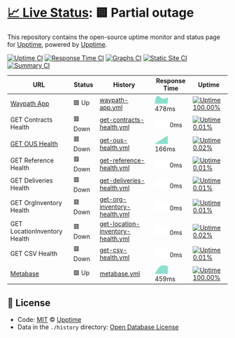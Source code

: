 # [📈 Live Status](https://demo.upptime.js.org): <!--live status--> **🟨 Partial outage**

This repository contains the open-source uptime monitor and status page for [Upptime](https://upptime.js.org), powered by [Upptime](https://github.com/upptime/upptime).

[![Uptime CI](https://github.com/koj-co/upptime/workflows/Uptime%20CI/badge.svg)](https://github.com/koj-co/upptime/actions?query=workflow%3A%22Uptime+CI%22)
[![Response Time CI](https://github.com/koj-co/upptime/workflows/Response%20Time%20CI/badge.svg)](https://github.com/koj-co/upptime/actions?query=workflow%3A%22Response+Time+CI%22)
[![Graphs CI](https://github.com/koj-co/upptime/workflows/Graphs%20CI/badge.svg)](https://github.com/koj-co/upptime/actions?query=workflow%3A%22Graphs+CI%22)
[![Static Site CI](https://github.com/koj-co/upptime/workflows/Static%20Site%20CI/badge.svg)](https://github.com/koj-co/upptime/actions?query=workflow%3A%22Static+Site+CI%22)
[![Summary CI](https://github.com/koj-co/upptime/workflows/Summary%20CI/badge.svg)](https://github.com/koj-co/upptime/actions?query=workflow%3A%22Summary+CI%22)

<!--start: status pages-->
<!-- This summary is generated by Upptime (https://github.com/upptime/upptime) -->
<!-- Do not edit this manually, your changes will be overwritten -->

| URL                                                             | Status  | History                                                                                                                                     | Response Time                                                                                    | Uptime                                                                                                                                                                                                                                                      |
| --------------------------------------------------------------- | ------- | ------------------------------------------------------------------------------------------------------------------------------------------- | ------------------------------------------------------------------------------------------------ | ----------------------------------------------------------------------------------------------------------------------------------------------------------------------------------------------------------------------------------------------------------- |
| [Waypath App](https://app.waypath.io)                           | 🟩 Up   | [waypath-app.yml](https://github.com/fullprofile/status_monitor/commits/master/history/waypath-app.yml)                                     | <img alt="Response time graph" src="./graphs/waypath-app.png" height="20"> 478ms                 | [![Uptime 100.00%](https://img.shields.io/endpoint?url=https%3A%2F%2Fraw.githubusercontent.com%2Ffullprofile%2Fstatus_monitor%2Fmaster%2Fapi%2Fwaypath-app%2Fuptime.json)](https://status.waypath.io/history/waypath-app)                                   |
| GET Contracts Health                                            | 🟥 Down | [get-contracts-health.yml](https://github.com/fullprofile/status_monitor/commits/master/history/get-contracts-health.yml)                   | <img alt="Response time graph" src="./graphs/get-contracts-health.png" height="20"> 0ms          | [![Uptime 0.01%](https://img.shields.io/endpoint?url=https%3A%2F%2Fraw.githubusercontent.com%2Ffullprofile%2Fstatus_monitor%2Fmaster%2Fapi%2Fget-contracts-health%2Fuptime.json)](https://status.waypath.io/history/get-contracts-health)                   |
| [GET OUS Health](https://dev-api.waypath.io/ous/health-monitor) | 🟥 Down | [get-ous-health.yml](https://github.com/fullprofile/status_monitor/commits/master/history/get-ous-health.yml)                               | <img alt="Response time graph" src="./graphs/get-ous-health.png" height="20"> 166ms              | [![Uptime 0.02%](https://img.shields.io/endpoint?url=https%3A%2F%2Fraw.githubusercontent.com%2Ffullprofile%2Fstatus_monitor%2Fmaster%2Fapi%2Fget-ous-health%2Fuptime.json)](https://status.waypath.io/history/get-ous-health)                               |
| GET Reference Health                                            | 🟥 Down | [get-reference-health.yml](https://github.com/fullprofile/status_monitor/commits/master/history/get-reference-health.yml)                   | <img alt="Response time graph" src="./graphs/get-reference-health.png" height="20"> 0ms          | [![Uptime 0.01%](https://img.shields.io/endpoint?url=https%3A%2F%2Fraw.githubusercontent.com%2Ffullprofile%2Fstatus_monitor%2Fmaster%2Fapi%2Fget-reference-health%2Fuptime.json)](https://status.waypath.io/history/get-reference-health)                   |
| GET Deliveries Health                                           | 🟥 Down | [get-deliveries-health.yml](https://github.com/fullprofile/status_monitor/commits/master/history/get-deliveries-health.yml)                 | <img alt="Response time graph" src="./graphs/get-deliveries-health.png" height="20"> 0ms         | [![Uptime 0.01%](https://img.shields.io/endpoint?url=https%3A%2F%2Fraw.githubusercontent.com%2Ffullprofile%2Fstatus_monitor%2Fmaster%2Fapi%2Fget-deliveries-health%2Fuptime.json)](https://status.waypath.io/history/get-deliveries-health)                 |
| GET OrgInventory Health                                         | 🟥 Down | [get-org-inventory-health.yml](https://github.com/fullprofile/status_monitor/commits/master/history/get-org-inventory-health.yml)           | <img alt="Response time graph" src="./graphs/get-org-inventory-health.png" height="20"> 0ms      | [![Uptime 0.01%](https://img.shields.io/endpoint?url=https%3A%2F%2Fraw.githubusercontent.com%2Ffullprofile%2Fstatus_monitor%2Fmaster%2Fapi%2Fget-org-inventory-health%2Fuptime.json)](https://status.waypath.io/history/get-org-inventory-health)           |
| GET LocationInventory Health                                    | 🟥 Down | [get-location-inventory-health.yml](https://github.com/fullprofile/status_monitor/commits/master/history/get-location-inventory-health.yml) | <img alt="Response time graph" src="./graphs/get-location-inventory-health.png" height="20"> 0ms | [![Uptime 0.02%](https://img.shields.io/endpoint?url=https%3A%2F%2Fraw.githubusercontent.com%2Ffullprofile%2Fstatus_monitor%2Fmaster%2Fapi%2Fget-location-inventory-health%2Fuptime.json)](https://status.waypath.io/history/get-location-inventory-health) |
| GET CSV Health                                                  | 🟥 Down | [get-csv-health.yml](https://github.com/fullprofile/status_monitor/commits/master/history/get-csv-health.yml)                               | <img alt="Response time graph" src="./graphs/get-csv-health.png" height="20"> 0ms                | [![Uptime 0.01%](https://img.shields.io/endpoint?url=https%3A%2F%2Fraw.githubusercontent.com%2Ffullprofile%2Fstatus_monitor%2Fmaster%2Fapi%2Fget-csv-health%2Fuptime.json)](https://status.waypath.io/history/get-csv-health)                               |
| [Metabase](https://metabase.waypath.io/)                        | 🟩 Up   | [metabase.yml](https://github.com/fullprofile/status_monitor/commits/master/history/metabase.yml)                                           | <img alt="Response time graph" src="./graphs/metabase.png" height="20"> 459ms                    | [![Uptime 100.00%](https://img.shields.io/endpoint?url=https%3A%2F%2Fraw.githubusercontent.com%2Ffullprofile%2Fstatus_monitor%2Fmaster%2Fapi%2Fmetabase%2Fuptime.json)](https://status.waypath.io/history/metabase)                                         |

<!--end: status pages-->

## 📄 License

- Code: [MIT](./LICENSE) © [Upptime](https://upptime.js.org)
- Data in the `./history` directory: [Open Database License](https://opendatacommons.org/licenses/odbl/1-0/)
